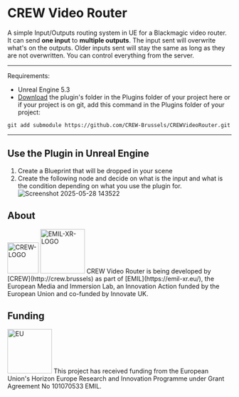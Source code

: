 # CREW Video Router

A simple Input/Outputs routing system in UE for a Blackmagic video router. It can send **one input** to **multiple outputs**. The input sent will overwrite what's on the outputs. Older inputs sent will stay the same as long as they are not overwritten. You can control everything from the server.
***

Requirements:
- Unreal Engine 5.3
- [Download](https://github.com/CREW-Brussels/CREWVideoRouter) the plugin's folder in the Plugins folder of your project here or if your project is on git, add this command in the Plugins folder of your project:
```
git add submodule https://github.com/CREW-Brussels/CREWVideoRouter.git
```
***

## Use the Plugin in Unreal Engine

1. Create a Blueprint that will be dropped in your scene
2. Create the following node and decide on what is the input and what is the condition depending on what you use the plugin for.
![Screenshot 2025-05-28 143522](https://github.com/user-attachments/assets/8ff0a98f-46fd-4a40-a01c-1bc0f5325fc1)


## About
<img src="https://github.com/user-attachments/assets/bc9dba6e-2478-4d09-86ca-c735ae73f21b" alt="CREW-LOGO" height="70"/>  


    
<img src="https://emil-xr.eu/wp-content/uploads/2022/10/logo_emil-272x300.png)" alt="EMIL-XR-LOGO" height="100"/>
CREW Video Router is being developed by [CREW](http://crew.brussels) as part of [EMIL](https://emil-xr.eu/), the European Media and Immersion Lab, an Innovation Action funded by the European Union and co-funded by Innovate UK. 

## Funding
<img src="https://emil-xr.eu/wp-content/uploads/2022/10/EN-Funded-by-the-EU-POS-1024x215.png)" alt="EU" height="100"/>
This project has received funding from the European Union's Horizon Europe Research and Innovation Programme under Grant Agreement No 101070533 EMIL.
